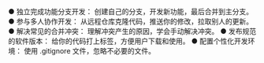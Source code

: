 
● 独立完成功能分支开发： 创建自己的分支，开发新功能，最后合并到主分支。
● 参与多人协作开发： 从远程仓库克隆代码，推送你的修改，拉取别人的更新。
● 解决常见的合并冲突： 理解冲突产生的原因，学会手动解决冲突。
● 发布规范的软件版本： 给你的代码打上标签，方便用户下载和使用。
● 配置个性化开发环境： 使用 .gitignore 文件，忽略不必要的文件。